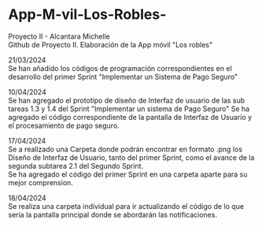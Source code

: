 # App-M-vil-Los-Robles-
Proyecto II - Alcantara Michelle <br>
Github de Proyecto II. Elaboración de la App móvil "Los robles"

21/03/2024 <br>
Se han añadido los códigos de programación correspondientes en el desarrollo del primer Sprint "Implementar un Sistema de Pago Seguro"

10/04/2024 <br>
Se han agregado el prototipo de diseño de Interfaz de usuario de las sub tareas 1.3 y 1.4 del Sprint "Implementar un sistema de Pago Seguro"
Se ha agregado el código correspondiente de la pantalla de Interfaz de Usuario y el procesamiento de pago seguro.

17/04/2024 <br>
Se a realizado una Carpeta donde podrán encontrar en formato .png los Diseño de Interfaz de Usuario, tanto del primer Sprint, como el avance de la segunda subtarea 2.1 del Segundo Sprint. 
<br>Se ha agregado el código del primer Sprint en una carpeta aparte para su mejor comprension. 

18/04/2024 <br>
Se realiza una carpeta individual para ir actualizando el código de lo que sería la pantalla principal donde se abordarán las notificaciones. 
